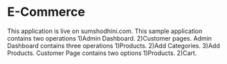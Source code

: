 # E-Commerce
This application is live on sumshodhini.com.
This sample application contains two operations
1)Admin Dashboard.
2)Customer pages.
Admin Dashboard contains three operations
  1)Products.
  2)Add Categories.
  3)Add Products.
Customer Page contains two options
  1)Products.
  2)Cart.

